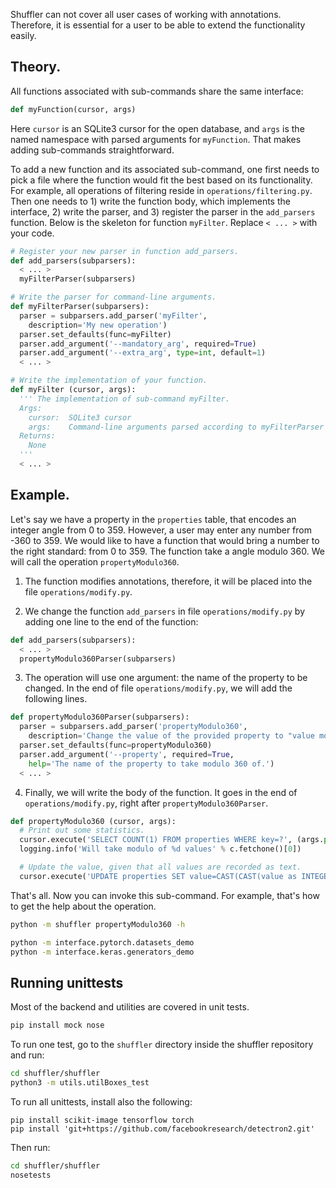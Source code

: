 Shuffler can not cover all user cases of working with annotations.
Therefore, it is essential for a user to be able to extend the functionality easily.


## Theory.

All functions associated with sub-commands share the same interface:
```python
def myFunction(cursor, args)
```

Here `cursor` is an SQLite3 cursor for the open database,
and `args` is the named namespace with parsed arguments
for `myFunction`. That makes adding sub-commands straightforward.

To add a new function and its associated sub-command, one first needs
to pick a file where the function would fit the best based on its functionality.
For example, all operations of filtering reside in `operations/filtering.py`.
Then one needs to 1) write the function body, which implements the interface,
2) write the parser, and 3) register the parser in the `add_parsers` function.
Below is the skeleton for function `myFilter`. Replace `< ... >` with your code.

```python
# Register your new parser in function add_parsers.
def add_parsers(subparsers):
  < ... >
  myFilterParser(subparsers)

# Write the parser for command-line arguments.
def myFilterParser(subparsers):
  parser = subparsers.add_parser('myFilter',
    description='My new operation')
  parser.set_defaults(func=myFilter)
  parser.add_argument('--mandatory_arg', required=True)
  parser.add_argument('--extra_arg', type=int, default=1)
  < ... >

# Write the implementation of your function.
def myFilter (cursor, args):
  ''' The implementation of sub-command myFilter.
  Args:
    cursor:  SQLite3 cursor
    args:    Command-line arguments parsed according to myFilterParser
  Returns:
    None
  '''
  < ... >
```


## Example.

Let's say we have a property in the `properties` table, that encodes an integer angle from 0 to 359.
However, a user may enter any number from -360 to 359.
We would like to have a function that would bring a number to the right standard: from 0 to 359. The function take a angle modulo 360. We will call the operation `propertyModulo360`.

1. The function modifies annotations, therefore, it will be placed into the file `operations/modify.py`.

2. We change the function `add_parsers` in file `operations/modify.py` by adding one line to the end of the function:

```python
def add_parsers(subparsers):
  < ... >
  propertyModulo360Parser(subparsers)
```

3. The operation will use one argument: the name of the property to be changed.
In the end of file `operations/modify.py`, we will add the following lines.

```python
def propertyModulo360Parser(subparsers):
  parser = subparsers.add_parser('propertyModulo360',
    description='Change the value of the provided property to "value mod 360."')
  parser.set_defaults(func=propertyModulo360)
  parser.add_argument('--property', required=True,
    help='The name of the property to take modulo 360 of.')
  < ... >
```

4. Finally, we will write the body of the function.
It goes in the end of `operations/modify.py`, right after `propertyModulo360Parser`.

```python
def propertyModulo360 (cursor, args):
  # Print out some statistics.
  cursor.execute('SELECT COUNT(1) FROM properties WHERE key=?', (args.property,))
  logging.info('Will take modulo of %d values' % c.fetchone()[0])

  # Update the value, given that all values are recorded as text.
  cursor.execute('UPDATE properties SET value=CAST(CAST(value as INTEGER) % 360) as TEXT) WHERE key=?', (args.property,))
```

That's all. Now you can invoke this sub-command.
For example, that's how to get the help about the operation.

```bash
python -m shuffler propertyModulo360 -h
```

```bash
python -m interface.pytorch.datasets_demo
python -m interface.keras.generators_demo
```


## Running unittests

Most of the backend and utilities are covered in unit tests.

```bash
pip install mock nose
```

To run one test, go to the `shuffler` directory inside the shuffler repository and run:

```bash
cd shuffler/shuffler
python3 -m utils.utilBoxes_test
```

To run all unittests, install also the following:

```
pip install scikit-image tensorflow torch
pip install 'git+https://github.com/facebookresearch/detectron2.git'
```

Then run:

```bash
cd shuffler/shuffler
nosetests
```
